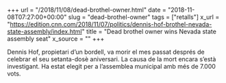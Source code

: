 +++
url = "/2018/11/08/dead-brothel-owner.html"
date = "2018-11-08T07:27:00+00:00"
slug = "dead-brothel-owner"
tags = ["retalls"]
x_url = "https://edition.cnn.com/2018/11/07/politics/dennis-hof-brothel-nevada-state-assembly/index.html"
title = "Dead brothel owner wins Nevada state assembly seat"
x_source = ""
+++


Dennis Hof, propietari d’un bordell, va morir el mes passat després de celebrar el seu setanta-dosè aniversari. La causa de la mort encara s’està investigant. Ha estat elegit per a l’assemblea municipal amb més de 7.000 vots.
